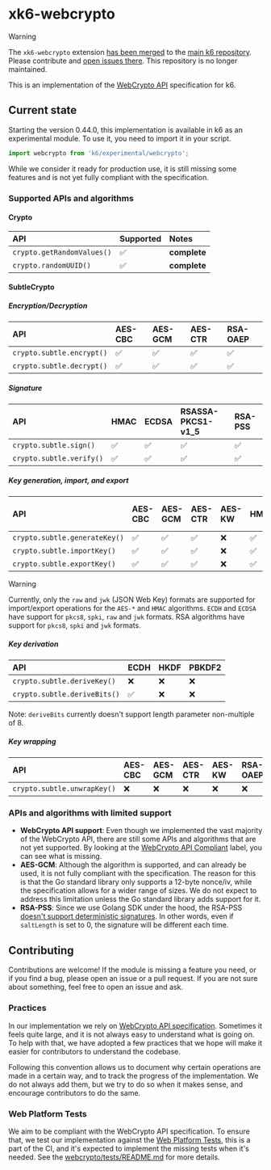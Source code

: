 # xk6-webcrypto

> [!WARNING]
> The `xk6-webcrypto` extension [has been merged](https://github.com/grafana/k6/pull/4188) to the [main k6 repository](https://github.com/grafana/k6). Please contribute and [open issues there](https://github.com/grafana/k6/issues). This repository is no longer maintained.

This is an implementation of the [WebCrypto API](https://developer.mozilla.org/en-US/docs/Web/API/Web_Crypto_API) specification for k6.

## Current state

Starting the version 0.44.0, this implementation is available in k6 as an experimental module. To use it, you need to import it in your script.

```javascript
import webcrypto from 'k6/experimental/webcrypto';
```

While we consider it ready for production use, it is still missing some features and is not yet fully compliant with the specification.

### Supported APIs and algorithms

#### Crypto

| API                        | Supported | Notes        |
| :------------------------- | :-------- | :----------- |
| `crypto.getRandomValues()` | ✅        | **complete** |
| `crypto.randomUUID()`      | ✅        | **complete** |

#### SubtleCrypto


##### Encryption/Decryption

| API                       | AES-CBC | AES-GCM | AES-CTR | RSA-OAEP |
| :------------------------ | :------ | :------ | :------ | :------- |
| `crypto.subtle.encrypt()` | ✅      | ✅      | ✅      | ✅       |
| `crypto.subtle.decrypt()` | ✅      | ✅      | ✅      | ✅       |

##### Signature

| API                      | HMAC | ECDSA | RSASSA-PKCS1-v1_5 | RSA-PSS |
| :----------------------- | :--- | :---- | :---------------- | :------ |
| `crypto.subtle.sign()`   | ✅   | ✅    | ✅                | ✅      |
| `crypto.subtle.verify()` | ✅   | ✅    | ✅                | ✅      |

##### Key generation, import, and export

| API                           | AES-CBC | AES-GCM | AES-CTR | AES-KW | HMAC | ECDSA | ECDH | RSASSA-PKCS1-v1_5 | RSA-PSS | RSA-OAEP |
| :---------------------------- | :------ | :------ | :------ | :----- | :--- | :---- | :--- | :---------------- | :------ | :------- |
| `crypto.subtle.generateKey()` | ✅      | ✅      | ✅      | ❌     | ✅   | ✅    | ✅   | ✅                | ✅      | ✅       |
| `crypto.subtle.importKey()`   | ✅      | ✅      | ✅      | ❌     | ✅   | ✅    | ✅   | ✅                | ✅      | ✅       |
| `crypto.subtle.exportKey()`   | ✅      | ✅      | ✅      | ❌     | ✅   | ✅    | ✅   | ✅                | ✅      | ✅       |

> [!WARNING]  
> Currently, only the `raw` and `jwk` (JSON Web Key) formats are supported for import/export operations for the `AES-*` and `HMAC` algorithms. `ECDH` and `ECDSA` have support for `pkcs8`, `spki`, `raw` and `jwk` formats. RSA algorithms have support for `pkcs8`, `spki`  and `jwk` formats.

##### Key derivation

| API                          | ECDH | HKDF | PBKDF2 |
| :--------------------------- | :--- | :--- | :----- |
| `crypto.subtle.deriveKey()`  | ❌   | ❌   | ❌     |
| `crypto.subtle.deriveBits()` | ✅   | ❌   | ❌     |

Note: `deriveBits` currently doesn't support length parameter non-multiple of 8.

##### Key wrapping

| API                         | AES-CBC | AES-GCM | AES-CTR | AES-KW | RSA-OAEP |
| :-------------------------- | :------ | :------ | :------ | :----- | :------- |
| `crypto.subtle.unwrapKey()` | ❌      | ❌      | ❌      | ❌     | ❌       |

### APIs and algorithms with limited support

- **WebCrypto API support**: Even though we implemented the vast majority of the WebCrypto API, there are still some APIs and algorithms that are not yet supported. By looking at the [WebCrypto API Compliant](https://github.com/grafana/xk6-webcrypto/issues?q=is%3Aissue+state%3Aopen+label%3A%22WebCrypto+API+Compliant%22) label, you can see what is missing.
- **AES-GCM**: Although the algorithm is supported, and can already be used, it is not fully compliant with the specification. The reason for this is that the Go standard library only supports a 12-byte nonce/iv, while the specification allows for a wider range of sizes. We do not expect to address this limitation unless the Go standard library adds support for it.
- **RSA-PSS**: Since we use Golang SDK under the hood, the RSA-PSS [doesn't support deterministic signatures](https://github.com/golang/go/blob/master/src/crypto/rsa/pss.go#L293-L297). In other words, even if `saltLength` is set to 0, the signature will be different each time.

## Contributing

Contributions are welcome! If the module is missing a feature you need, or if you find a bug, please open an issue or a pull request. If you are not sure about something, feel free to open an issue and ask.

### Practices

In our implementation we rely on [WebCrypto API specification](https://www.w3.org/TR/WebCryptoAPI). Sometimes it feels quite large, and it is not always easy to understand what is going on. To help with that, we have adopted a few practices that we hope will make it easier for contributors to understand the codebase.

Following this convention allows us to document why certain operations are made in a certain way, and to track the progress of the implementation. We do not always add them, but we try to do so when it makes sense, and encourage contributors to do the same.

### Web Platform Tests

We aim to be compliant with the WebCrypto API specification. To ensure that, we test our implementation against the [Web Platform Tests](https://web-platform-tests.org/), this is a part of the CI, and it's expected to implement the missing tests when it's needed. See the [webcrypto/tests/README.md](./webcrypto/tests/README.md) for more details.